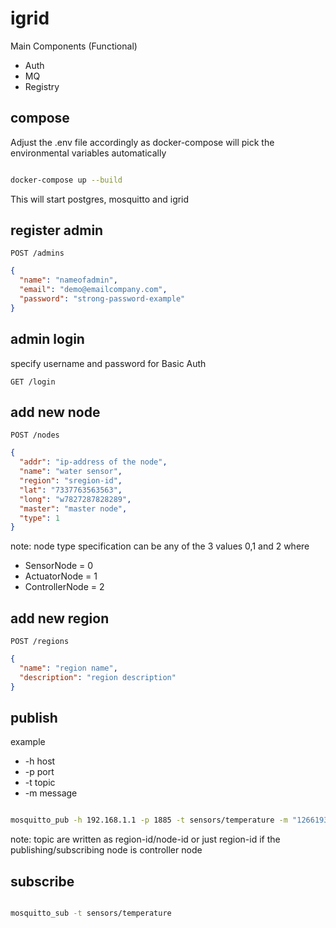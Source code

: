 # igrid

Main Components (Functional)
- Auth
- MQ
- Registry

## compose

Adjust the .env file accordingly as docker-compose will pick the environmental variables automatically

```bash

docker-compose up --build 

```

This will start postgres, mosquitto and igrid

## register admin

```text
POST /admins
```
```json
{
  "name": "nameofadmin",
  "email": "demo@emailcompany.com",
  "password": "strong-password-example"
}
```

## admin login
specify username and password for Basic Auth
```text
GET /login
```

## add new node
```text
POST /nodes
```
```json
{
  "addr": "ip-address of the node",
  "name": "water sensor",
  "region": "sregion-id",
  "lat": "7337763563563",
  "long": "w7827287828289",
  "master": "master node",
  "type": 1
}
```
note: node type specification can be any of the 3 values 0,1 and 2 where
- SensorNode = 0
- ActuatorNode = 1
- ControllerNode = 2


## add new region 
```text
POST /regions
```
```json
{
  "name": "region name",
  "description": "region description"
}
```

## publish
example
- -h host
- -p port
- -t topic
- -m message

```bash

mosquitto_pub -h 192.168.1.1 -p 1885 -t sensors/temperature -m "1266193804 32"

```

note: topic are written as region-id/node-id or just region-id if the publishing/subscribing node is controller node

## subscribe
```bash

mosquitto_sub -t sensors/temperature

```